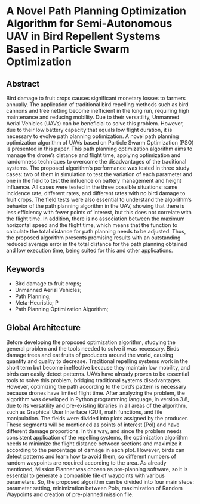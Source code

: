 # A Novel Path Planning Optimization Algorithm for Semi-Autonomous UAV in Bird Repellent Systems Based in Particle Swarm Optimization

## Abstract
Bird damage to fruit crops causes significant monetary losses to farmers annually. The
application of traditional bird repelling methods such as bird cannons and tree netting become
inefficient in the long run, requiring high maintenance and reducing mobility. Due to their versatility,
Unmanned Aerial Vehicles (UAVs) can be beneficial to solve this problem. However, due to their low
battery capacity that equals low flight duration, it is necessary to evolve path planning optimization.
A novel path planning optimization algorithm of UAVs based on Particle Swarm Optimization
(PSO) is presented in this paper. This path planning optimization algorithm aims to manage the
drone’s distance and flight time, applying optimization and randomness techniques to overcome
the disadvantages of the traditional systems. The proposed algorithm’s performance was tested in
three study cases: two of them in simulation to test the variation of each parameter and one in the
field to test the influence on battery management and height influence. All cases were tested in the
three possible situations: same incidence rate, different rates, and different rates with no bird damage
to fruit crops. The field tests were also essential to understand the algorithm’s behavior of the path
planning algorithm in the UAV, showing that there is less efficiency with fewer points of interest, but
this does not correlate with the flight time. In addition, there is no association between the maximum
horizontal speed and the flight time, which means that the function to calculate the total distance for
path planning needs to be adjusted. Thus, the proposed algorithm presents promising results with
an outstanding reduced average error in the total distance for the path planning obtained and low
execution time, being suited for this and other applications.

## Keywords
* Bird damage to fruit crops; 
* Unmanned Aerial Vehicles; 
* Path Planning; 
* Meta-Heuristic; P
* Path Planning Optimization Algorithm;

## Global Architecture
Before developing the proposed optimization algorithm, studying the general problem and the tools needed to solve it was necessary. Birds damage trees and eat fruits of producers around the world, causing quantity and quality to decrease. Traditional repelling systems work in the short term but become ineffective because they maintain low mobility, and birds can easily detect patterns. UAVs have already proven to be essential tools to solve this problem, bridging traditional systems disadvantages. However, optimizing the path according to the bird’s pattern is necessary because drones have limited flight time.
After analyzing the problem, the algorithm was developed in Python programming language, in version 3.8, due to its versatility and pre-existing libraries in all areas of the algorithm, such as Graphical User Interface (GUI), math functions, and file manipulation. The fields were divided into plots assigned by the producer. These segments will be mentioned as points of interest (PoI) and have different damage proportions. In this way, and since the problem needs consistent application of the repelling systems, the optimization algorithm needs to minimize the flight distance between sections and maximize it according to the percentage of damage in each plot. However, birds can detect patterns and learn how to avoid them, so different numbers of random waypoints are required according to the area. As already mentioned, Mission Planner was chosen as pre-planning software, so it is essential to generate a compatible file of waypoints with various parameters. So, the proposed algorithm can be divided into four main steps: parameter setting, minimization between PoIs, maximization of Random Waypoints and creation of pre-planned mission file.
